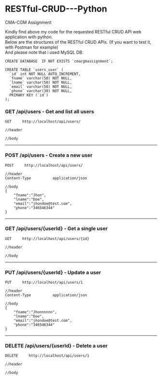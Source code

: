 # RESTful-CRUD---Python
CMA-CGM Assignment

Kindly find above my code for the requested RESTful CRUD API web application with python.<br>
Below are the structures of the RESTful CRUD APIs. (If you want to test it, with Postman for example)<br>
And please note that i used MySQL DB.

```
CREATE DATABASE  IF NOT EXISTS `cmacgmassignment`;

CREATE TABLE `users_user` (
  `id` int NOT NULL AUTO_INCREMENT,
  `fname` varchar(50) NOT NULL,
  `lname` varchar(50) NOT NULL,
  `email` varchar(50) NOT NULL,
  `phone` varchar(30) NOT NULL,
  PRIMARY KEY (`id`)
);
```

### GET /api/users  -  Get and list all users
```
GET     http://localhost/api/users/

//header

//body

```
___
### POST /api/users  -  Create a new user
```
POST     http://localhost/api/users/

//header
Content-Type          application/json

//body
{
	"fname":"Jhon",
	"lname":"Doe",
	"email":"jhondoe@test.com",
	"phone":"346546344"
}
```
___
### GET /api/users/{userId}  -  Get a single user
```
GET     http://localhost/api/users/{id}

//header

//body

```
___
### PUT /api/users/{userId}   -  Update a user
```
PUT     http://localhost/api/users/1

//header
Content-Type          application/json

//body
{
	"fname":"Jhonnnnnn",
	"lname":"Doe",
	"email":"jhondoe@test.com",
	"phone":"346546344"
}
```
___
### DELETE /api/users/{userId}  -  Delete a user
```
DELETE     http://localhost/api/users/1

//header

//body

```
